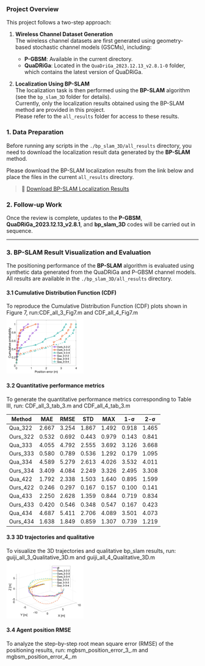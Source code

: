 ### Project Overview

This project follows a two-step approach:

1. **Wireless Channel Dataset Generation**  
   The wireless channel datasets are first generated using geometry-based stochastic channel models (GSCMs), including:
   - **P-GBSM**: Available in the current directory.
   - **QuaDRiGa**: Located in the `QuaDriGa_2023.12.13_v2.8.1-0` folder, which contains the latest version of QuaDRiGa.

2. **Localization Using BP-SLAM**  
   The localization task is then performed using the **BP-SLAM** algorithm (see the `bp_slam_3D` folder for details).  
   Currently, only the localization results obtained using the BP-SLAM method are provided in this project.  
   Please refer to the `all_results` folder for access to these results.


### 1. Data Preparation

Before running any scripts in the `./bp_slam_3D/all_results` directory, you need to download the localization result data generated by the **BP-SLAM** method.

Please download the BP-SLAM localization results from the link below and place the files in the current `all_results` directory.

> 🔗 [Download BP-SLAM Localization Results](https://drive.google.com/drive/folders/19Qo6bYp9M5QsC1_Gr5wBvSPTinq1_HV5?usp=sharing)





### 2. Follow-up Work

Once the review is complete, updates to the **P-GBSM**, **QuaDRiGa_2023.12.13_v2.8.1**, and **bp_slam_3D** codes will be carried out in sequence.

---

### 3. BP-SLAM Result Visualization and Evaluation

The positioning performance of the **BP-SLAM** algorithm is evaluated using synthetic data generated from the QuaDRiGa and P-GBSM channel models.  
All results are available in the `./bp_slam_3D/all_results` directory.


#### 3.1 Cumulative Distribution Function (CDF)
To reproduce the Cumulative Distribution Function (CDF) plots shown in Figure 7, run:CDF_all_3_Fig7.m and CDF_all_4_Fig7.m
<img src="https://raw.githubusercontent.com/XiaoxiaoYang-com/P-GBSM/main/bp_slam_3D/all_results/3base_CDF_with_markers.jpg" width = 40%>
#### 3.2 Quantitative performance metrics
To generate the quantitative performance metrics corresponding to Table III, run: CDF_all_3_tab_3.m and CDF_all_4_tab_3.m


| Method   | MAE   | RMSE  | STD   | MAX   | 1-σ   | 2-σ   |
|----------|-------|-------|-------|-------|-------|-------|
| Qua_322  | 2.667 | 3.254 | 1.867 | 1.492 | 0.918 | 1.465 |
| Ours_322 | 0.532 | 0.692 | 0.443 | 0.979 | 0.143 | 0.841 |
| Qua_333  | 4.055 | 4.792 | 2.555 | 3.692 | 3.126 | 3.668 |
| Ours_333 | 0.580 | 0.789 | 0.536 | 1.292 | 0.179 | 1.095 |
| Qua_334  | 4.589 | 5.279 | 2.613 | 4.026 | 3.532 | 4.011 |
| Ours_334 | 3.409 | 4.084 | 2.249 | 3.326 | 2.495 | 3.308 |
| Qua_422  | 1.792 | 2.338 | 1.503 | 1.640 | 0.895 | 1.599 |
| Ours_422 | 0.246 | 0.297 | 0.167 | 0.157 | 0.100 | 0.141 |
| Qua_433  | 2.250 | 2.628 | 1.359 | 0.844 | 0.719 | 0.834 |
| Ours_433 | 0.420 | 0.546 | 0.348 | 0.547 | 0.167 | 0.423 |
| Qua_434  | 4.687 | 5.411 | 2.706 | 4.089 | 3.501 | 4.073 |
| Ours_434 | 1.638 | 1.849 | 0.859 | 1.307 | 0.739 | 1.219 |





#### 3.3 3D trajectories and qualitative
To visualize the 3D trajectories and qualitative bp_slam results, run: guiji_all_3_Qualitative_3D.m and guiji_all_4_Qualitative_3D.m
<img src="https://github.com/XiaoxiaoYang-com/P-GBSM/blob/main/bp_slam_3D/all_results/mgbsm_qua_guiji_3_3.jpg" width = 40%>

#### 3.4 Agent position RMSE

To analyze the step-by-step root mean square error (RMSE) of the positioning results, run: mgbsm_position_error_3_.m and  mgbsm_position_error_4_.m

